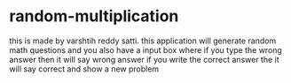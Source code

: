# random-multiplication
this is made by varshtih reddy satti.
this application will generate random math questions and you also have a input box where if you type the wrong answer then it will say wrong answer if you write the correct answer the it will say correct and show a new problem
